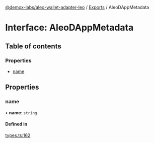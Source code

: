 [@demox-labs/aleo-wallet-adapter-leo](../README.md) / [Exports](../modules.md) / AleoDAppMetadata

# Interface: AleoDAppMetadata

## Table of contents

### Properties

- [name](AleoDAppMetadata.md#name)

## Properties

### name

• **name**: `string`

#### Defined in

[types.ts:162](https://github.com/demox-labs/aleo-wallet-adapter/blob/77a8a54/packages/wallets/leo/types.ts#L162)
